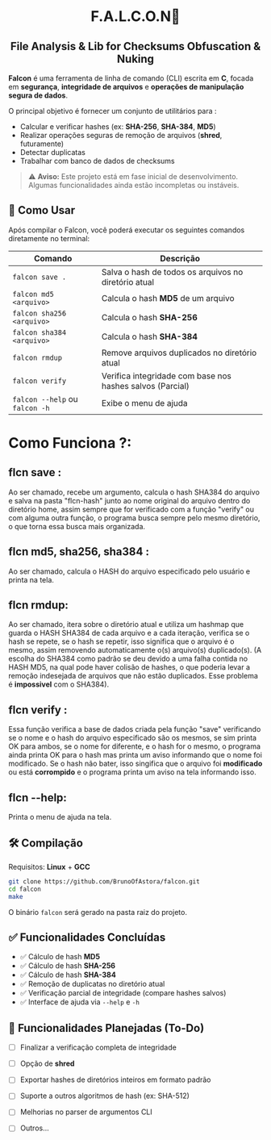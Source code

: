 <h1 align="center">F.A.L.C.O.N🦅</h1>
<h2 align="center"> File Analysis & Lib for Checksums Obfuscation & Nuking </h2>

**Falcon** é uma ferramenta de linha de comando (CLI) escrita em **C**, focada em **segurança**, **integridade de arquivos** e **operações de manipulação segura de dados**.

O principal objetivo é fornecer um conjunto de utilitários para :

- Calcular e verificar hashes (ex: **SHA-256**, **SHA-384**, **MD5**)
- Realizar operações seguras de remoção de arquivos (**shred**, futuramente)
- Detectar duplicatas
- Trabalhar com banco de dados de checksums

> ⚠️ **Aviso:** Este projeto está em fase inicial de desenvolvimento. Algumas funcionalidades ainda estão incompletas ou instáveis.

## 📌 Como Usar

Após compilar o Falcon, você poderá executar os seguintes comandos diretamente no terminal:

| Comando                          | Descrição                                        |
|----------------------------------|--------------------------------------------------|
| `falcon save .`                  | Salva o hash de todos os arquivos no diretório atual |
| `falcon md5 <arquivo>`           | Calcula o hash **MD5** de um arquivo             |
| `falcon sha256 <arquivo>`        | Calcula o hash **SHA-256**                      |
| `falcon sha384 <arquivo>`        | Calcula o hash **SHA-384**                      |
| `falcon rmdup`                   | Remove arquivos duplicados no diretório atual   |
| `falcon verify`                  | Verifica integridade com base nos hashes salvos (Parcial) |
| `falcon --help` ou `falcon -h`   | Exibe o menu de ajuda                           |

# Como Funciona ?:

## flcn save <arquivo>: 
Ao ser chamado, recebe um argumento, calcula o hash SHA384 do arquivo e salva na pasta "flcn-hash" junto ao nome original do arquivo dentro do diretório home, assim sempre que for verificado com a função "verify" ou com alguma outra função, o programa busca sempre pelo mesmo diretório, o que torna essa busca mais organizada.

## flcn md5, sha256, sha384 <aquivo>:
Ao ser chamado, calcula o HASH do arquivo especificado pelo usuário e printa na tela.

## flcn rmdup:
Ao ser chamado, itera sobre o diretório atual e utiliza um hashmap que guarda o HASH SHA384 de cada arquivo e a cada iteração, verifica se o hash se repete, se o hash se repetir, isso significa que o arquivo é o mesmo, assim removendo automaticamente o(s) arquivo(s) duplicado(s). (A escolha do SHA384 como padrão se deu devido a uma falha contida no HASH MD5, na qual pode haver colisão de hashes, o que poderia levar a remoção indesejada de arquivos que não estão duplicados. Esse problema é **impossivel** com o SHA384).

## flcn verify <arquivo>:
Essa função verifica a base de dados criada pela função "save" verificando se o nome e o hash do arquivo especificado são os mesmos, se sim printa OK para ambos, se o nome for diferente, e o hash for o mesmo, o programa ainda printa OK para o hash mas printa um aviso informando que o nome foi modificado. Se o hash não bater, isso singifica que o arquivo foi **modificado** ou está **corrompido** e o programa printa um aviso na tela informando isso.

## flcn --help:
Printa o menu de ajuda na tela.

## 🛠️ Compilação

Requisitos: **Linux** + **GCC**

```bash
git clone https://github.com/BrunoOfAstora/falcon.git
cd falcon
make
```

O binário `falcon` será gerado na pasta raiz do projeto.

## ✅ Funcionalidades Concluídas

- ✅ Cálculo de hash **MD5**
- ✅ Cálculo de hash **SHA-256**
- ✅ Cálculo de hash **SHA-384**
- ✅ Remoção de duplicatas no diretório atual
- ✅ Verificação parcial de integridade (compare hashes salvos)
- ✅ Interface de ajuda via `--help` e `-h`

## 🚧 Funcionalidades Planejadas (To-Do)

- [ ] Finalizar a verificação completa de integridade
- [ ] Opção de **shred**
- [ ] Exportar hashes de diretórios inteiros em formato padrão
- [ ] Suporte a outros algoritmos de hash (ex: SHA-512)
- [ ] Melhorias no parser de argumentos CLI
- [ ] Outros...
      
      
